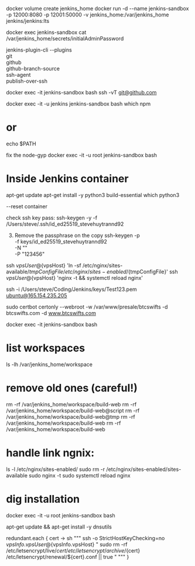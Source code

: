 docker volume create jenkins_home
docker run -d --name jenkins-sandbox -p 12000:8080 -p 12001:50000 -v jenkins_home:/var/jenkins_home jenkins/jenkins:lts

docker exec jenkins-sandbox cat /var/jenkins_home/secrets/initialAdminPassword

jenkins-plugin-cli --plugins \
    git \
    github \
    github-branch-source \
    ssh-agent \
    publish-over-ssh



docker exec -it jenkins-sandbox bash
ssh -vT git@github.com


docker exec -it  -u  jenkins jenkins-sandbox bash
which npm
# or
echo $PATH


fix the node-gyp
docker exec -it -u root jenkins-sandbox bash

# Inside Jenkins container
apt-get update
apt-get install -y python3 build-essential
which python3

--reset container




check ssh key pass:
ssh-keygen -y -f /Users/steve/.ssh/id_ed25519_stevehuytrannd92


3. Remove the passphrase on the copy
ssh-keygen -p \
  -f keys/id_ed25519_stevehuytrannd92 \
  -N "" \
  -P "123456"



ssh ${vpsUser}@${vpsHost} 'ln -sf /etc/nginx/sites-available/${tmpConfigFile} /etc/nginx/sites-enabled/${tmpConfigFile}'
ssh ${vpsUser}@${vpsHost} 'nginx -t && systemctl reload nginx'


ssh -i /Users/steve/Coding/Jenkins/keys/Test123.pem ubuntu@165.154.235.205




sudo certbot certonly --webroot -w /var/www/presale/btcswifts -d btcswifts.com -d www.btcswifts.com


docker exec -it jenkins-sandbox bash

# list workspaces
ls -lh /var/jenkins_home/workspace

# remove old ones (careful!)
rm -rf /var/jenkins_home/workspace/build-web
rm -rf /var/jenkins_home/workspace/build-web@script
rm -rf /var/jenkins_home/workspace/build-web@tmp
rm -rf /var/jenkins_home/workspace/build-web
rm -rf /var/jenkins_home/workspace/build-web



# handle link ngnix:
ls -l /etc/nginx/sites-enabled/
sudo rm -r /etc/nginx/sites-enabled/sites-available
sudo nginx -t
sudo systemctl reload nginx


# dig installation
docker exec -it -u root jenkins-sandbox bash

apt-get update && apt-get install -y dnsutils



redundant.each { cert ->
    sh """
        ssh -o StrictHostKeyChecking=no ${vpsInfo.vpsUser}@${vpsInfo.vpsHost} "
            sudo rm -rf /etc/letsencrypt/live/${cert} /etc/letsencrypt/archive/${cert} /etc/letsencrypt/renewal/${cert}.conf || true
        "
    """
}
